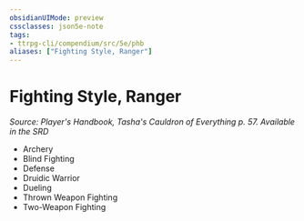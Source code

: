 ```yaml
---
obsidianUIMode: preview
cssclasses: json5e-note
tags:
- ttrpg-cli/compendium/src/5e/phb
aliases: ["Fighting Style, Ranger"]
---
```

# Fighting Style, Ranger
*Source: Player's Handbook, Tasha's Cauldron of Everything p. 57. Available in the <span title='Systems Reference Document (5.1)'>SRD</span>* 

- Archery
- Blind Fighting
- Defense
- Druidic Warrior
- Dueling
- Thrown Weapon Fighting
- Two-Weapon Fighting